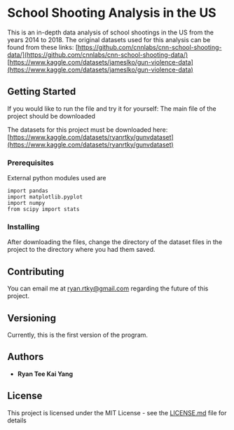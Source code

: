 # School Shooting Analysis in the US
This is an in-depth data analysis of school shootings in the US from the years 2014 to 2018.
The original datasets used for this analysis can be found from these links:
[https://github.com/cnnlabs/cnn-school-shooting-data/](https://github.com/cnnlabs/cnn-school-shooting-data/)
[https://www.kaggle.com/datasets/jameslko/gun-violence-data](https://www.kaggle.com/datasets/jameslko/gun-violence-data)


## Getting Started

If you would like to run the file and try it for yourself:
The main file of the project should be downloaded

The datasets for this project must be downloaded here: [https://www.kaggle.com/datasets/ryanrtky/gunvdataset](https://www.kaggle.com/datasets/ryanrtky/gunvdataset)

### Prerequisites

External python modules used are
```
import pandas
import matplotlib.pyplot
import numpy
from scipy import stats
```

### Installing

After downloading the files, change the directory of the dataset files in the project to the directory where you had them saved.

## Contributing

You can email me at ryan.rtky@gmail.com regarding the future of this project.

## Versioning

Currently, this is the first version of the program.

## Authors

* **Ryan Tee Kai Yang** 

## License

This project is licensed under the MIT License - see the [LICENSE.md](LICENSE.md) file for details
